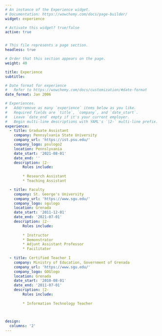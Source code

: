 ```yaml
---
# An instance of the Experience widget.
# Documentation: https://wowchemy.com/docs/page-builder/
widget: experience

# Activate this widget? true/false
active: true


# This file represents a page section.
headless: true

# Order that this section appears on the page.
weight: 40

title: Experience
subtitle:

# Date format for experience
#   Refer to https://wowchemy.com/docs/customization/#date-format
date_format: Jan 2006

# Experiences.
#   Add/remove as many `experience` items below as you like.
#   Required fields are `title`, `company`, and `date_start`.
#   Leave `date_end` empty if it's your current employer.
#   Begin multi-line descriptions with YAML's `|2-` multi-line prefix.
experience:
  - title: Graduate Assistant
    company: Pennsylvania State University
    company_url: 'https://ist.psu.edu/'
    company_logo: psulogo2
    location: Pennslyvania
    date_start: '2021-08-01'
    date_end: ''
    description: |2-
        Roles include:
        
        * Research Assistant
        * Teaching Assistant

  - title: Faculty
    company: St. George's University
    company_url: 'https://www.sgu.edu/'
    company_logo: sgulogo
    location: Grenada
    date_start: '2011-12-01'
    date_end: '2021-07-01'
    description: |2-
        Roles include:
        
        * Instructor
        * Demonstrator
        * Adjunt Assistant Professor
        * Facilitator
  
  - title: Certified Teacher I
    company: Ministry of Education, Government of Grenada
    company_url: 'https://www.sgu.edu/'
    company_logo: GOGlogo
    location: Grenada
    date_start: '2010-08-01'
    date_end: '2011-07-01'
    description: |2-
        Roles include:
        
        * Information Technology Teacher
   
  

design:
  columns: '2'
---
```

